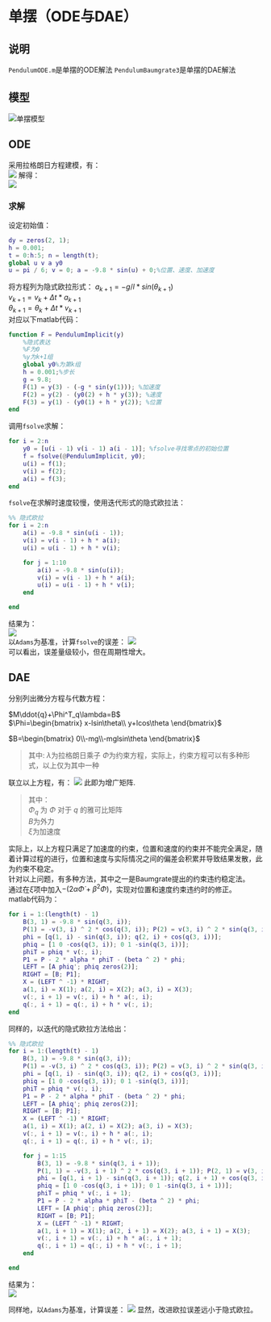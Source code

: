 # 单摆（ODE与DAE）
## 说明
`PendulumODE.m`是单摆的ODE解法
`PendulumBaumgrate3`是单摆的DAE解法
## 模型
![单摆模型](pics/Pendulum1.jpg)

## ODE
采用拉格朗日方程建模，有：  
![](pics/eqs/Pendulum1.png)
解得：  
![](pics/eqs/Pendulum2.png)

### 求解
设定初始值：
```matlab
dy = zeros(2, 1);
h = 0.001;
t = 0:h:5; n = length(t);
global u v a y0
u = pi / 6; v = 0; a = -9.8 * sin(u) + 0;%位置、速度、加速度
```
将方程列为隐式欧拉形式：
$a_{k+1}=-{g}/{l}*sin(\theta_{k+1})$  
$v_{k+1}=v_{k}+\Delta t*a_{k+1}$  
$\theta_{k+1}=\theta_{k}+\Delta t*v_{k+1}$  
对应以下matlab代码：
```matlab
function F = PendulumImplicit(y)
    %隐式表达
    %F为0
    %y为k+1组
    global y0%为第k组
    h = 0.001;%步长
    g = 9.8;
    F(1) = y(3) - (-g * sin(y(1))); %加速度
    F(2) = y(2) - (y0(2) + h * y(3)); %速度
    F(3) = y(1) - (y0(1) + h * y(2)); %位置
end
```
调用`fsolve`求解：
```matlab
for i = 2:n
    y0 = [u(i - 1) v(i - 1) a(i - 1)]; %fsolve寻找零点的初始位置
    f = fsolve(@PendulumImplicit, y0);
    u(i) = f(1);
    v(i) = f(2);
    a(i) = f(3);
end
```
`fsolve`在求解时速度较慢，使用迭代形式的隐式欧拉法：
```matlab
%% 隐式欧拉
for i = 2:n
    a(i) = -9.8 * sin(u(i - 1));
    v(i) = v(i - 1) + h * a(i);
    u(i) = u(i - 1) + h * v(i);

    for j = 1:10
        a(i) = -9.8 * sin(u(i));
        v(i) = v(i - 1) + h * a(i);
        u(i) = u(i - 1) + h * v(i);
    end

end
```
结果为：  
![](pics/PendulumODEResult1.png)  
以`Adams`为基准，计算`fsolve`的误差：
![](pics/PendulumODEError1.png)  
可以看出，误差量级较小，但在周期性增大。


## DAE
分别列出微分方程与代数方程： 

$M\ddot{q}+\Phi^T_q\lambda=B$  
$\Phi=\begin{bmatrix}
    x-lsin\theta\\
    y+lcos\theta
\end{bmatrix}$

$B=\begin{bmatrix}
    0\\-mg\\-mglsin\theta
\end{bmatrix}$
>其中:
>$\lambda$为拉格朗日乘子
>$\Phi$为约束方程，实际上，约束方程可以有多种形式，以上仅为其中一种


联立以上方程，有：
![](pics/eqs/Pendulum5.png)
此即为增广矩阵.
>其中：  
> $\Phi_q$ 为 $\Phi$ 对于 $q$ 的雅可比矩阵  
> $B$为外力  
> $\xi$为加速度  

实际上，以上方程只满足了加速度的约束，位置和速度的约束并不能完全满足，随着计算过程的进行，位置和速度与实际情况之间的偏差会积累并导致结果发散，此为约束不稳定。  
针对以上问题，有多种方法，其中之一是Baumgrate提出的约束违约稳定法。  
通过在$\xi$项中加入$-(2\alpha\dot{\Phi}+\beta^2\Phi)$，实现对位置和速度约束违约时的修正。  
matlab代码为：
```matlab
for i = 1:(length(t) - 1)
    B(3, 1) = -9.8 * sin(q(3, i));
    P(1) = -v(3, i) ^ 2 * cos(q(3, i)); P(2) = v(3, i) ^ 2 * sin(q(3, i)); %加速度约束
    phi = [q(1, i) - sin(q(3, i)); q(2, i) + cos(q(3, i))];
    phiq = [1 0 -cos(q(3, i)); 0 1 -sin(q(3, i))];
    phiT = phiq * v(:, i);
    P1 = P - 2 * alpha * phiT - (beta ^ 2) * phi;
    LEFT = [A phiq'; phiq zeros(2)];
    RIGHT = [B; P1];
    X = (LEFT ^ -1) * RIGHT;
    a(1, i) = X(1); a(2, i) = X(2); a(3, i) = X(3);
    v(:, i + 1) = v(:, i) + h * a(:, i);
    q(:, i + 1) = q(:, i) + h * v(:, i);
end
```
同样的，以迭代的隐式欧拉方法给出：
```matlab
%% 隐式欧拉
for i = 1:(length(t) - 1)
    B(3, 1) = -9.8 * sin(q(3, i));
    P(1) = -v(3, i) ^ 2 * cos(q(3, i)); P(2) = v(3, i) ^ 2 * sin(q(3, i)); %加速度约束
    phi = [q(1, i) - sin(q(3, i)); q(2, i) + cos(q(3, i))];
    phiq = [1 0 -cos(q(3, i)); 0 1 -sin(q(3, i))];
    phiT = phiq * v(:, i);
    P1 = P - 2 * alpha * phiT - (beta ^ 2) * phi;
    LEFT = [A phiq'; phiq zeros(2)];
    RIGHT = [B; P1];
    X = (LEFT ^ -1) * RIGHT;
    a(1, i) = X(1); a(2, i) = X(2); a(3, i) = X(3);
    v(:, i + 1) = v(:, i) + h * a(:, i);
    q(:, i + 1) = q(:, i) + h * v(:, i);

    for j = 1:15
        B(3, 1) = -9.8 * sin(q(3, i + 1));
        P(1, 1) = -v(3, i + 1) ^ 2 * cos(q(3, i + 1)); P(2, 1) = v(3, i + 1) ^ 2 * sin(q(3, i + 1)); %加速度约束
        phi = [q(1, i + 1) - sin(q(3, i + 1)); q(2, i + 1) + cos(q(3, i))];
        phiq = [1 0 -cos(q(3, i + 1)); 0 1 -sin(q(3, i + 1))];
        phiT = phiq * v(:, i + 1);
        P1 = P - 2 * alpha * phiT - (beta ^ 2) * phi;
        LEFT = [A phiq'; phiq zeros(2)];
        RIGHT = [B; P1];
        X = (LEFT ^ -1) * RIGHT;
        a(1, i + 1) = X(1); a(2, i + 1) = X(2); a(3, i + 1) = X(3);
        v(:, i + 1) = v(:, i) + h * a(:, i + 1);
        q(:, i + 1) = q(:, i) + h * v(:, i + 1);
    end

end
```
结果为：  
![](pics/PendulumDAEResult1.png)  

同样地，以`Adams`为基准，计算误差：
![](pics/PendulumDAEError1.png)
显然，改进欧拉误差远小于隐式欧拉。